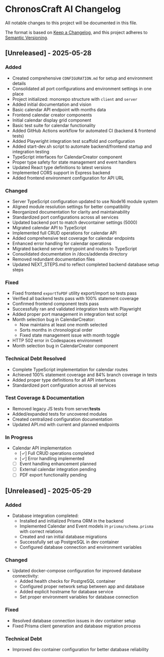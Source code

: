 # ChronosCraft AI Changelog

All notable changes to this project will be documented in this file.

The format is based on [Keep a Changelog](https://keepachangelog.com/en/1.0.0/), and this project adheres to [Semantic Versioning](https://semver.org/spec/v2.0.0.html).

## [Unreleased] - 2025-05-28

### Added

- Created comprehensive `CONFIGURATION.md` for setup and environment details
- Consolidated all port configurations and environment settings in one place
- Project initialized: monorepo structure with `client` and `server`
- Added initial documentation and vision
- Basic calendar API endpoint with months data
- Frontend calendar creator components
- Initial calendar display grid component
- Basic test suite for calendar functionality
- Added GitHub Actions workflow for automated CI (backend & frontend tests)
- Added Playwright integration test scaffold and configuration
- Added start-dev.sh script to automate backend/frontend startup and integration testing
- TypeScript interfaces for CalendarCreator component
- Proper type safety for state management and event handlers
- Updated React type definitions to latest versions
- Implemented CORS support in Express backend
- Added frontend environment configuration for API URL

### Changed

- Server TypeScript configuration updated to use Node16 module system
- Aligned module resolution settings for better compatibility
- Reorganized documentation for clarity and maintainability
- Standardized port configurations across all services
- Updated backend port to match devcontainer settings (5000)
- Migrated calendar API to TypeScript
- Implemented full CRUD operations for calendar API
- Added comprehensive test coverage for calendar endpoints
- Enhanced error handling for calendar operations
- Migrated backend server entrypoint and routes to TypeScript
- Consolidated documentation in /docs/addenda directory
- Removed redundant documentation files
- Updated NEXT_STEPS.md to reflect completed backend database setup steps

### Fixed

- Fixed frontend `exportToPDF` utility export/import so tests pass
- Verified all backend tests pass with 100% statement coverage
- Confirmed frontend component tests pass
- Successfully ran and validated integration tests with Playwright
- Added proper port management in integration test script
- Month selection bug in CalendarCreator:
  - Now maintains at least one month selected
  - Sorts months in chronological order
  - Fixed state management issue with month toggle
- HTTP 502 error in Codespaces environment
- Month selection bug in CalendarCreator component

### Technical Debt Resolved

- Complete TypeScript implementation for calendar routes
- Achieved 100% statement coverage and 84% branch coverage in tests
- Added proper type definitions for all API interfaces
- Standardized port configuration across all services

### Test Coverage & Documentation

- Removed legacy JS tests from server/**tests**
- Added/expanded tests for uncovered modules
- Created centralized configuration documentation
- Updated API.md with current and planned endpoints

### In Progress

- Calendar API implementation
  - [✓] Full CRUD operations completed
  - [✓] Error handling implemented
  - [ ] Event handling enhancement planned
  - [ ] External calendar integration pending
  - [ ] PDF export functionality pending

## [Unreleased] - 2025-05-29

### Added
- Database integration completed:
  - Installed and initialized Prisma ORM in the backend
  - Implemented Calendar and Event models in `prisma/schema.prisma` with correct relations
  - Created and ran initial database migrations
  - Successfully set up PostgreSQL in dev container
  - Configured database connection and environment variables

### Changed
- Updated docker-compose configuration for improved database connectivity:
  - Added health checks for PostgreSQL container
  - Configured proper network setup between app and database
  - Added explicit hostname for database service
  - Set proper environment variables for database connection

### Fixed
- Resolved database connection issues in dev container setup
- Fixed Prisma client generation and database migration process

### Technical Debt
- Improved dev container configuration for better database reliability
